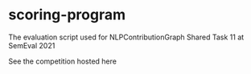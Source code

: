 # scoring-program
The evaluation script used for NLPContributionGraph Shared Task 11 at SemEval 2021

See the competition hosted here 
